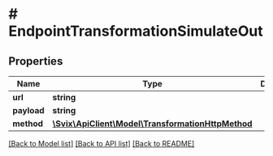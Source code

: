 # # EndpointTransformationSimulateOut

## Properties

Name | Type | Description | Notes
------------ | ------------- | ------------- | -------------
**url** | **string** |  |
**payload** | **string** |  |
**method** | [**\Svix\ApiClient\Model\TransformationHttpMethod**](TransformationHttpMethod.md) |  | [optional]

[[Back to Model list]](../../README.md#models) [[Back to API list]](../../README.md#endpoints) [[Back to README]](../../README.md)
